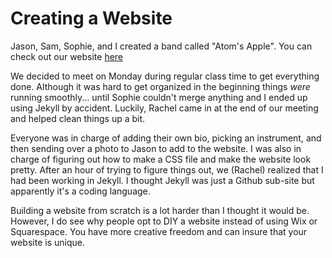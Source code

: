 # Creating a Website

Jason, Sam, Sophie, and I created a band called "Atom's Apple". You can check out our website [here](https://talizhaky.github.io/)

We decided to meet on Monday during regular class time to get everything done. Although it was hard to get organized in the beginning things *were* running smoothly... until Sophie couldn't merge anything and I ended up using Jekyll by accident. Luckily, Rachel came in at the end of our meeting and helped clean things up a bit.

Everyone was in charge of adding their own bio, picking an instrument, and then sending over a photo to Jason to add to the website. I was also in charge of figuring out how to make a CSS file and make the website look pretty. After an hour of trying to figure things out, we (Rachel) realized that I had been working in Jekyll. I thought Jekyll was just a Github sub-site but apparently it's a coding language.

Building a website from scratch is a lot harder than I thought it would be. However, I do see why people opt to DIY a website instead of using Wix or Squarespace. You have more creative freedom and can insure that your website is unique.
